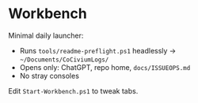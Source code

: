 # Workbench

Minimal daily launcher:
- Runs `tools/readme-preflight.ps1` headlessly → `~/Documents/CoCiviumLogs/`
- Opens only: ChatGPT, repo home, `docs/ISSUEOPS.md`
- No stray consoles

Edit `Start-Workbench.ps1` to tweak tabs.